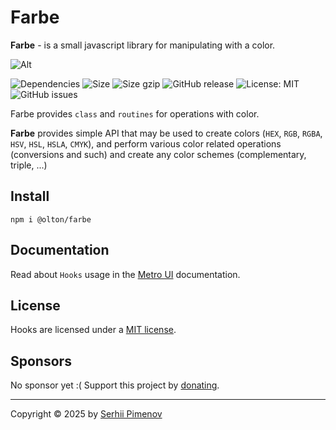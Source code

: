 # Farbe

 **Farbe** - is a small javascript library for manipulating with a color.

![Alt](https://repobeats.axiom.co/api/embed/52d3daac7718fbf8d53459533039ae580ff272dd.svg "Repobeats analytics image")

![Dependencies](https://img.shields.io/badge/Dependencies-none-darklime.svg)
![Size](https://img.badgesize.io/olton/farbe/master/lib/farbe.js.svg)
![Size gzip](https://img.badgesize.io/olton/farbe/master/lib/farbe.js.svg?compression=gzip)
![GitHub release](https://img.shields.io/github/v/release/olton/farbe?color=darkLime)
![License: MIT](https://img.shields.io/badge/License-MIT-blue.svg?style=flat)
![GitHub issues](https://img.shields.io/github/issues-raw/olton/farbe.svg?color=red)

Farbe provides `class` and `routines` for operations with color. 

**Farbe** provides simple API that may be used to create colors (`HEX`, `RGB`, `RGBA`, `HSV`, `HSL`, `HSLA`, `CMYK`), 
and perform various color related operations (conversions and such) and create 
any color schemes (complementary, triple, ...)

## Install
```shell
npm i @olton/farbe
```

## Documentation

Read about `Hooks` usage in the [Metro UI](https://docs-new.metroui.org.ua/libraries/farbe) documentation.

## License

Hooks are licensed under a [MIT license](LICENSE).

## Sponsors

No sponsor yet :(
Support this project by [donating](https://www.patreon.com/metroui).

---
Copyright © 2025 by [Serhii Pimenov](https://pimenov.com.ua)